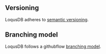 ## Versioning
LoqusDB adheres to [semantic versioning](https://semver.org/).

## Branching model
LoqusDB follows a githubflow [branching model](https://guides.github.com/introduction/flow/).
